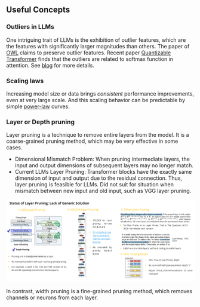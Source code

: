 ##  Useful Concepts  

### Outliers in LLMs

One  intriguing trait of LLMs is the exhibition of outlier features, which are the features with significantly
larger magnitudes than others. The paper of [OWL](https://arxiv.org/abs/2310.05175) claims to preserve outlier features.
Recent paper [Quantizable Transformer](https://arxiv.org/abs/2306.12929) finds that the outliers are related to softmax function in attention. See [blog](https://www.evanmiller.org/attention-is-off-by-one.html) for more details.


### Scaling laws
Increasing
model size or data brings _consistent_ performance improvements, even at very large scale. And this scaling behavior can be predictable by simple [power-law](https://arxiv.org/abs/2001.08361) curves. 

### Layer or Depth pruning
Layer pruning is a technique to remove entire layers from the model. It is a coarse-grained pruning method, which may be very effective in some cases.

- Dimensional Mismatch Problem:  When pruning intermediate layers, the input and output dimensions of subsequent layers may no longer match. 
- Current LLMs Layer Pruning: Transformer blocks have the exactly same dimension of input  and output due to the residual connection. Thus, layer pruning is feasible for LLMs.
 Did not suit for situation when mismatch between new input and old input, such as VGG layer pruning.
<div align="left"><figcaption></figcaption><img src='./figs/Status_Layer_Pruning.png' width=550 alt=''> </img></div> 

In contrast, width pruning is a fine-grained pruning method, which removes channels or neurons from each layer.
